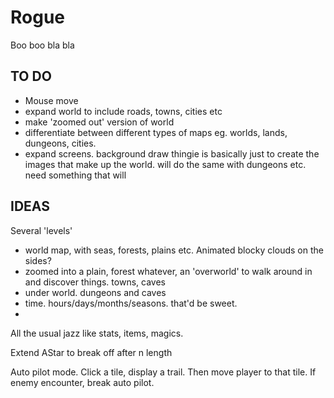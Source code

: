 # Rogue

Boo boo bla bla

## TO DO

- Mouse move
- expand world to include roads, towns, cities etc
- make 'zoomed out' version of world
- differentiate between different types of maps eg. worlds, lands, dungeons, cities. 
- expand screens. background draw thingie is basically just to create the images that make up the world. will do the same with dungeons etc. need something that will 

## IDEAS

Several 'levels'
- world map, with seas, forests, plains etc. Animated blocky clouds on the sides?
- zoomed into a plain, forest whatever, an 'overworld' to walk around in and discover things. towns, caves
- under world. dungeons and caves
- time. hours/days/months/seasons. that'd be sweet. 
- 

All the usual jazz like stats, items, magics.

Extend AStar to break off after n length

Auto pilot mode. Click a tile, display a trail. Then move player to that tile. If enemy encounter, break auto pilot.